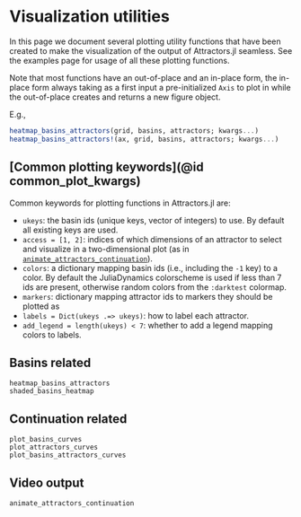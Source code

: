 # Visualization utilities

In this page we document several plotting utility functions that have been created to make the visualization of the output of Attractors.jl seamless. See the examples page for usage of all these plotting functions.

Note that most functions have an out-of-place and an in-place form, the in-place form always taking as a first input a pre-initialized `Axis` to plot in while the out-of-place creates and returns a new figure object.

E.g.,

```julia
heatmap_basins_attractors(grid, basins, attractors; kwargs...)
heatmap_basins_attractors!(ax, grid, basins, attractors; kwargs...)
```

## [Common plotting keywords](@id common_plot_kwargs)
Common keywords for plotting functions in Attractors.jl are:

- `ukeys`: the basin ids (unique keys, vector of integers) to use. By default all existing keys are used.
- `access = [1, 2]`: indices of which dimensions of an attractor to select and visualize in a two-dimensional plot (as in [`animate_attractors_continuation`](@ref)).
- `colors`: a dictionary mapping basin ids (i.e., including the `-1` key) to a color. By default the JuliaDynamics colorscheme is used if less than 7 ids are present, otherwise random colors from the `:darktest` colormap.
- `markers`: dictionary mapping attractor ids to markers they should be plotted as
- `labels = Dict(ukeys .=> ukeys)`: how to label each attractor.
- `add_legend = length(ukeys) < 7`: whether to add a legend mapping colors to labels.

## Basins related

```@docs
heatmap_basins_attractors
shaded_basins_heatmap
```

## Continuation related

```@docs
plot_basins_curves
plot_attractors_curves
plot_basins_attractors_curves
```

## Video output

```@docs
animate_attractors_continuation
```